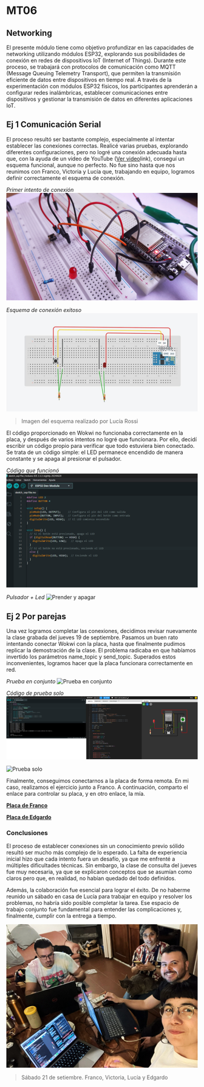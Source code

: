 # MT06 
## Networking

El presente módulo tiene como objetivo profundizar en las capacidades de networking utilizando módulos ESP32, explorando sus posibilidades de conexión en redes de dispositivos IoT (Internet of Things). Durante este proceso, se trabajará con protocolos de comunicación como MQTT (Message Queuing Telemetry Transport), que permiten la transmisión eficiente de datos entre dispositivos en tiempo real. A través de la experimentación con módulos ESP32 físicos, los participantes aprenderán a configurar redes inalámbricas, establecer comunicaciones entre dispositivos y gestionar la transmisión de datos en diferentes aplicaciones IoT.

## Ej 1 Comunicación Serial

El proceso resultó ser bastante complejo, especialmente al intentar establecer las conexiones correctas. Realicé varias pruebas, explorando diferentes configuraciones, pero no logré una conexión adecuada hasta que, con la ayuda de un video de YouTube ([Ver video](https://youtu.be/9BxXnjHSH7s?si=HtVYPlPXvxEZL9zW)link), conseguí un esquema funcional, aunque no perfecto. No fue sino hasta que nos reunimos con Franco, Victoria y Lucía que, trabajando en equipo, logramos definir correctamente el esquema de conexión.

_Primer intento de conexión_
![Prueba fallida](../images/MT06/01_prueba_fallida.jpg)

_Esquema de conexión exitoso_
![Esquema de conexión exitoso](../images/MT06/02_ESQUEMA_DE_CONEXION.jpg)
> Imagen del esquema realizado por Lucía Rossi

El código proporcionado en Wokwi no funcionaba correctamente en la placa, y después de varios intentos no logré que funcionara. Por ello, decidí escribir un código propio para verificar que todo estuviera bien conectado. Se trata de un código simple: el LED permanece encendido de manera constante y se apaga al presionar el pulsador.

_Código que funcionó_
![Codigo propio](../images/MT06/04_codigo.png)

_Pulsador + Led_
![Prender y apagar](../images/MT06/03_prender_apagar_led.gif)


## Ej 2 Por parejas

Una vez logramos completar las conexiones, decidimos revisar nuevamente la clase grabada del jueves 19 de septiembre. Pasamos un buen rato intentando conectar Wokwi con la placa, hasta que finalmente pudimos replicar la demostración de la clase. El problema radicaba en que habíamos invertido los parámetros name_topic y send_topic. Superados estos inconvenientes, logramos hacer que la placa funcionara correctamente en red.

_Prueba en conjunto_
![Prueba en conjunto](../images/MT06/05_Wokwi_Placa.gif)

_Código de prueba solo_
![Codigo](../images/MT06/07_codigo_wokwi_placa.png)

![Prueba solo](../images/MT06/06_Wokwi_Placa_solo.gif)

Finalmente, conseguimos conectarnos a la placa de forma remota. En mi caso, realizamos el ejercicio junto a Franco. A continuación, comparto el enlace para controlar su placa, y en otro enlace, la mía.

**[Placa de Franco](https://wokwi.com/projects/409767097293815809)**

**[Placa de Edgardo](https://wokwi.com/projects/409681188014982145)**

### Conclusiones

El proceso de establecer conexiones sin un conocimiento previo sólido resultó ser mucho más complejo de lo esperado. La falta de experiencia inicial hizo que cada intento fuera un desafío, ya que me enfrenté a múltiples dificultades técnicas. Sin embargo, la clase de consulta del jueves fue muy necesaria, ya que se explicaron conceptos que se asumían como claros pero que, en realidad, no habían quedado del todo definidos.

Además, la colaboración fue esencial para lograr el éxito. De no haberme reunido un sábado en casa de Lucía para trabajar en equipo y resolver los problemas, no habría sido posible completar la tarea. Ese espacio de trabajo conjunto fue fundamental para entender las complicaciones y, finalmente, cumplir con la entrega a tiempo.

![Foto Equipo](../images/MT06/08_conclusiones_foto_equipo.jpg)
> Sábado 21 de setiembre. Franco, Victoria, Lucía y Edgardo